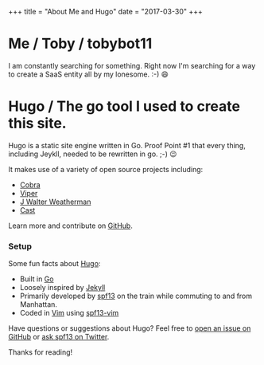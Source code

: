 +++
title = "About Me and Hugo"
date = "2017-03-30"
+++

# Me / Toby / tobybot11

I am constantly searching for something.
Right now I'm searching for a way to create a SaaS entity all by my lonesome. :-) :smile:

# Hugo / The go tool I used to create this site. 

Hugo is a static site engine written in Go.
Proof Point #1 that every thing, including Jeykll, needed to be rewritten in go. ;-) :wink:

It makes use of a variety of open source projects including:

* [Cobra](https://github.com/spf13/cobra)
* [Viper](https://github.com/spf13/viper)
* [J Walter Weatherman](https://github.com/spf13/jWalterWeatherman)
* [Cast](https://github.com/spf13/cast)

Learn more and contribute on [GitHub](https://github.com/spf13).

### Setup

Some fun facts about [Hugo](http://gohugo.io/):

* Built in [Go](http://golang.org/)
* Loosely inspired by [Jekyll](http://jekyllrb.com/)
* Primarily developed by [spf13](http://spf13.com/) on the train while commuting to and from Manhattan.
* Coded in [Vim](http://vim.org) using [spf13-vim](http://vim.spf13.com/)

Have questions or suggestions about Hugo? Feel free to [open an issue on GitHub](https://github.com/spf13/hugo/issues/new) or [ask spf13 on Twitter](https://twitter.com/spf13).

Thanks for reading!
